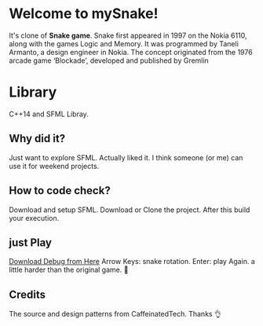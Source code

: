 # Welcome to mySnake!

It's clone of **Snake game**. Snake first appeared in 1997 on the Nokia 6110, along with the games Logic and Memory. It was programmed by Taneli Armanto, a design engineer in Nokia. The concept originated from the 1976 arcade game ‘Blockade’, developed and published by Gremlin


# Library
C++14 and SFML Libray.


## Why did it?
Just want to explore SFML. Actually liked it. I think someone (or me) can use it for weekend projects. 

## How to code check?
Download and setup SFML.
Download or Clone the project. After this build your execution.

## just Play
[Download Debug from Here](https://github.com/yusuftrn/mySnake/raw/master/mySnake_debug.rar)
Arrow Keys: snake rotation.
Enter: play Again.
a little harder than the original game. 🥶

## Credits
The source and design patterns from CaffeinatedTech.  Thanks 👌

